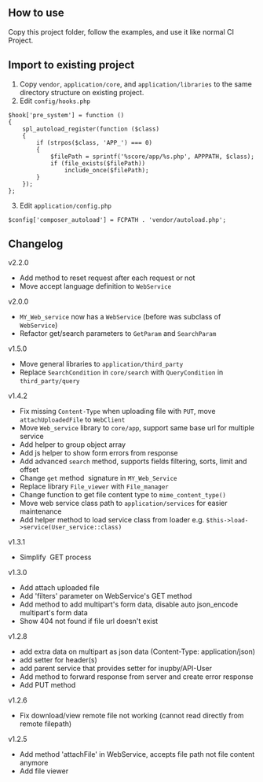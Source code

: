 ## How to use
Copy this project folder, follow the examples, and use it like normal CI Project.

## Import to existing project
1. Copy `vendor`, `application/core`, and `application/libraries` to the same directory structure on existing project.
2. Edit `config/hooks.php`
```
$hook['pre_system'] = function ()
{
    spl_autoload_register(function ($class)
    {
        if (strpos($class, 'APP_') === 0)
        {
            $filePath = sprintf('%score/app/%s.php', APPPATH, $class);
            if (file_exists($filePath))
                include_once($filePath);
        }
    });
};
```
3. Edit `application/config.php`
```
$config['composer_autoload'] = FCPATH . 'vendor/autoload.php';
```

## Changelog
v2.2.0
+ Add method to reset request after each request or not
+ Move accept language definition to `WebService`

v2.0.0
+ `MY_Web_service` now has a `WebService` (before was subclass of `WebService`)
+ Refactor get/search parameters to `GetParam` and `SearchParam`

v1.5.0
+ Move general libraries to `application/third_party`
+ Replace `SearchCondition` in `core/search` with `QueryCondition` in `third_party/query` 

v1.4.2
+ Fix missing `Content-Type` when uploading file with `PUT`, move `attachUploadedFile` to `WebClient`
+ Move `Web_service` library to `core/app`, support same base url for multiple service
+ Add helper to group object array
+ Add js helper to show form errors from response
+ Add advanced `search` method, supports fields filtering, sorts, limit and offset
+ Change `get` method  signature in `MY_Web_Service`
+ Replace library `File_viewer` with `File_manager`
+ Change function to get file content type to `mime_content_type()`
+ Move web service class path to `application/services` for easier maintenance
+ Add helper method to load service class from loader e.g. `$this->load->service(User_service::class)`

v1.3.1
+ Simplify  GET process

v1.3.0
+ Add attach uploaded file
+ Add 'filters' parameter on WebService's GET method
+ Add method to add multipart's form data, disable auto json_encode multipart's form data
+ Show 404 not found if file url doesn't exist

v1.2.8
+ add extra data on multipart as json data (Content-Type: application/json)
+ add setter for header(s)
+ add parent service that provides setter for inupby/API-User
+ Add method to forward response from server and create error response
+ Add PUT method

v1.2.6
+ Fix download/view remote file not working (cannot read directly from remote filepath)

v1.2.5
+ Add method 'attachFile' in WebService, accepts file path not file content anymore
+ Add file viewer
